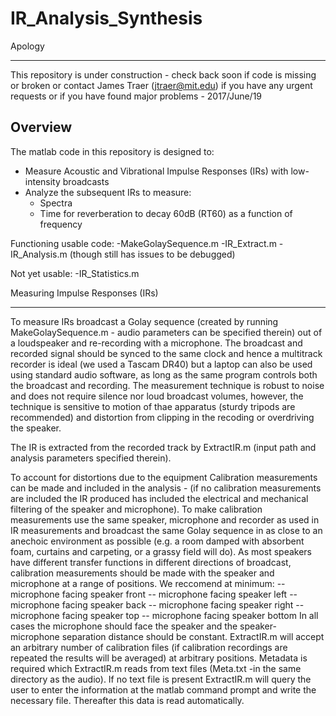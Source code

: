 # IR_Analysis_Synthesis

Apology
------
This repository is under construction - check back soon if code is missing or broken or contact James Traer (jtraer@mit.edu) if you have any urgent requests or if you have found major problems - 2017/June/19

## Overview

The matlab code in this repository is designed to:
* Measure Acoustic and Vibrational Impulse Responses (IRs) with low-intensity broadcasts
* Analyze the subsequent IRs to measure:
    * Spectra
    * Time for reverberation to decay 60dB (RT60) as a function of frequency 




Functioning usable code:
-MakeGolaySequence.m
-IR_Extract.m
-IR_Analysis.m (though still has issues to be debugged)

Not yet usable:
-IR_Statistics.m

Measuring Impulse Responses (IRs)
--------------------------------
To measure IRs broadcast a Golay sequence (created by running MakeGolaySequence.m - audio parameters can be specified therein) out of a loudspeaker and re-recording with a microphone. The broadcast and recorded signal should be synced to the same clock and hence a multitrack recorder is ideal (we used a Tascam DR40) but a laptop can also be used using standard audio software, as long as the same program controls both the broadcast and recording. The measurement technique is robust to noise and does not require silence nor loud broadcast volumes, however, the technique is sensitive to motion of thae apparatus (sturdy tripods are recommended) and distortion from clipping in the recoding or overdriving the speaker. 

The IR is extracted from the recorded track by ExtractIR.m (input path and analysis parameters specified therein). 

To account for distortions due to the equipment Calibration measurements can be made and included in the analysis - (if no calibration measurements are included the IR produced has included the electrical and mechanical filtering of the speaker and microphone).  To make calibration measurements use the same speaker, microphone and recorder as used in IR measurements and broadcast the same Golay sequence in as close to an anechoic environment as possible (e.g. a room damped with absorbent foam, curtains and carpeting, or a grassy field will do).  As most speakers have different transfer functions in different directions of broadcast, calibration measurements should be made with the speaker and microphone at a range of positions. We reccomend at minimum:
-- microphone facing speaker front
-- microphone facing speaker left
-- microphone facing speaker back
-- microphone facing speaker right
-- microphone facing speaker top
-- microphone facing speaker bottom
In all cases the microphone should face the speaker and the speaker-microphone separation distance should be constant. ExtractIR.m will accept an arbitrary number of calibration files (if calibration recordings are repeated the results will be averaged) at arbitrary positions. Metadata is required which ExtractIR.m reads from text files (Meta.txt -in the same directory as the audio).  If no text file is present ExtractIR.m will query the user to enter the information at the matlab command prompt and write the necessary file. Thereafter this data is read automatically.

